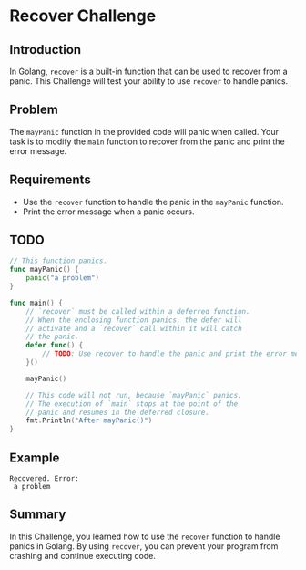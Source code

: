 # Recover Challenge

## Introduction

In Golang, `recover` is a built-in function that can be used to recover from a panic. This Challenge will test your ability to use `recover` to handle panics.

## Problem

The `mayPanic` function in the provided code will panic when called. Your task is to modify the `main` function to recover from the panic and print the error message.

## Requirements

- Use the `recover` function to handle the panic in the `mayPanic` function.
- Print the error message when a panic occurs.

## TODO

```go
// This function panics.
func mayPanic() {
	panic("a problem")
}

func main() {
	// `recover` must be called within a deferred function.
	// When the enclosing function panics, the defer will
	// activate and a `recover` call within it will catch
	// the panic.
	defer func() {
		// TODO: Use recover to handle the panic and print the error message.
	}()

	mayPanic()

	// This code will not run, because `mayPanic` panics.
	// The execution of `main` stops at the point of the
	// panic and resumes in the deferred closure.
	fmt.Println("After mayPanic()")
}
```

## Example

```
Recovered. Error:
 a problem
```

## Summary

In this Challenge, you learned how to use the `recover` function to handle panics in Golang. By using `recover`, you can prevent your program from crashing and continue executing code.
